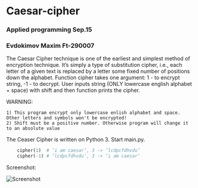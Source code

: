 # Caesar-cipher
### Applied programming Sep.15
### Evdokimov Maxim Ft-290007

The Caesar Cipher technique is one of the earliest and simplest method of encryption technique. It’s simply a type of substitution cipher, i.e., each letter of a given text is replaced by a letter some fixed number of positions down the alphabet. Function cipher takes one argument: 1 - to encrypt string, -1 - to decrypt. User inputs string (ONLY lowercase english alphabet + space) with shift and then function prints the cipher.

WARNING:

	1) This program encrypt only lowercase enlish alphabet and space. Other letters and symbols won't be encrypted! 
	2) Shift must be a positive number. Otherwise program will change it to an absolute value

The Ceaser Cipher is written on Python 3. Start main.py. 

```python
	cipher(1)  # ‘i am caesar’, 3 -> ‘lcdpcfdhvdu’
	cipher(-1) # ‘lcdpcfdhvdu’, 3 -> ‘i am caesar’
```

Screenshot:

![Screenshot](https://img.imageupload.net/2020/09/15/SNIMOK-EKRANA-2020-09-15-V-17.47.16.png)


